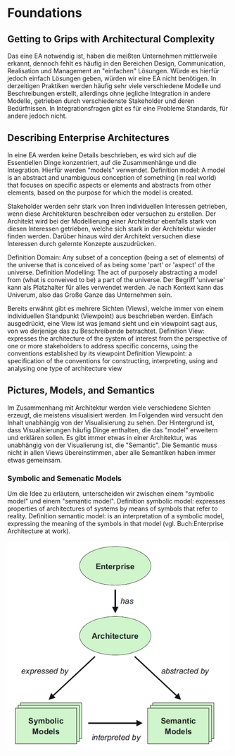 # Foundations
## Getting to Grips with Architectural Complexity
Das eine EA notwendig ist, haben die meißten Unternehmen mittlerweile erkannt, dennoch fehlt es häufig in den Bereichen Design, Communication, Realisation und Management an "einfachen" Lösungen.
Würde es hierfür jedoch einfach Lösungen geben, würden wir eine EA nicht benötigen. In derzeitigen Praktiken werden häufig sehr viele verschiedene Modelle und Beschreibungen erstellt, allerdings ohne jegliche Integration in andere Modelle, getrieben durch verschiedenste Stakeholder und deren Bedürfnissen. In Integrationsfragen gibt es für eine Probleme Standards, für andere jedoch nicht.

## Describing Enterprise Architectures
In eine EA werden keine Details beschrieben, es wird sich auf die Essentiellen Dinge konzentriert, auf die Zusammenhänge und die Integration. Hierfür werden "models" verwendet.
Definition model: A model is an abstract and unambiguous conception of something (in real world) that focuses on specific aspects or elements and abstracts from other elements, based on the purpose for which the model is created.

Stakeholder werden sehr stark von Ihren individuellen Interessen getrieben, wenn diese Architekturen beschreiben oder versuchen zu erstellen. Der Architekt wird bei der Modellierung einer Architektur ebenfalls stark von diesen Interessen getrieben, welche sich stark in der Architektur wieder finden werden. Darüber hinaus wird der Architekt versuchen diese Interessen durch gelernte Konzepte auszudrücken.

Definition Domain: Any subset of a conception (being a set of elements) of the universe that is conceived of as being some 'part' or 'aspect' of the universe.
Definition Modelling: The act of purposely abstracting a model from (what is conveived to be) a part of the universe.
Der Begriff 'universe' kann als Platzhalter für alles verwendet werden. Je nach Kontext kann das Univerum, also das Große Ganze das Unternehmen sein.

Bereits erwähnt gibt es mehrere Sichten (Views), welche immer von einem individuellen Standpunkt (Viewpoint) aus beschrieben werden. Einfach ausgedrückt, eine View ist was jemand sieht und ein viewpoint sagt aus, von wo derjenige das zu Beschreibende betrachtet.
Definition View: expresses the architecture of the system of interest from the perspective of one or more stakeholders to address specific concerns, using the conventions established by its viewpoint
Definition Viewpoint: a specification of the conventions for constructing, interpreting, using and analysing one type of architecture view

## Pictures, Models, and Semantics
Im Zusammenhang mit Architektur werden viele verschiedene Sichten erzeugt, die meistens visualisiert werden. Im Folgenden wird versucht den Inhalt unabhängig von der Visualisierung zu sehen. Der Hintergrund ist, dass Visualisierungen häufig Dinge enthalten, die das "model" erweitern und erklären sollen. Es gibt immer etwas in einer Architektur, was unabhängig von der Visualierung ist, die "Semantic". Die Semantic muss nicht in allen Views übereinstimmen, aber alle Semantiken haben immer etwas gemeinsam.

### Symbolic and Semenatic Models
Um die Idee zu erläutern, unterscheiden wir zwischen einem "symbolic model" und einem "semantic model".
Definition symbolic model: expresses properties of architectures of systems by means of symbols that refer to reality.
Definition semantic model: is an interpretation of a symbolic model, expressing the meaning of the symbols in that model (vgl. Buch:Enterprise Architecture at work).

![](/assets/SymbolicAndSemanticModels.png)